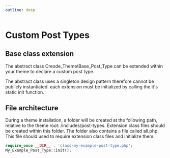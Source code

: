 ```yaml
---
outline: deep
---
```


# Custom Post Types

## Base class extension
The abstract class Creode_Theme\Base_Post_Type can be extended within your theme to declare a custom post type.

The abstract class uses a singleton design pattern therefore cannot be publicly instantiated. each extension must be initialized by calling the it's static init function.

## File architecture
During a theme installation, a folder will be created at the following path, relative to the theme root: /includes/post-types. Extension class files should be created within this folder. The folder also contains a file called all.php. This file should used to require extension class files and initialize them.

```php
require_once __DIR__ . 'class-my-example-post-type.php';
My_Example_Post_Type::init();
```
